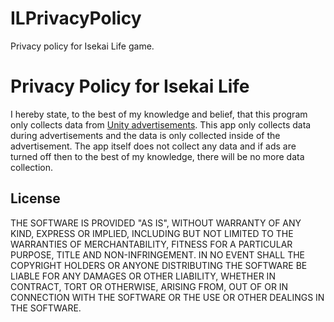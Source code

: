 # ILPrivacyPolicy
Privacy policy for Isekai Life game.

<h1>Privacy Policy for Isekai Life</h1>

<p>I hereby state, to the best of my knowledge and belief, that this program only collects data from <a href='https://docs.unity.com/ads/manual/GoogleDataSafety?fbclid=IwAR1vBVISRG3QhdrSSQ9ndmiK4hwV9xCBW-ffh2Lrn03Pm56qSxVHFihCPL0'>Unity advertisements</a>. This app only collects data during advertisements and the data is only collected inside of the advertisement. The app itself does not collect any data and if ads are turned off then to the best of my knowledge, there will be no more data collection.</p>

<h2>License</h2>
<p>THE SOFTWARE IS PROVIDED "AS IS", WITHOUT WARRANTY OF ANY KIND, EXPRESS OR IMPLIED, INCLUDING BUT NOT LIMITED TO THE WARRANTIES OF MERCHANTABILITY, FITNESS FOR A PARTICULAR PURPOSE, TITLE AND NON-INFRINGEMENT. IN NO EVENT SHALL THE COPYRIGHT HOLDERS OR ANYONE DISTRIBUTING THE SOFTWARE BE LIABLE FOR ANY DAMAGES OR OTHER LIABILITY, WHETHER IN CONTRACT, TORT OR OTHERWISE, ARISING FROM, OUT OF OR IN CONNECTION WITH THE SOFTWARE OR THE USE OR OTHER DEALINGS IN THE SOFTWARE.</p>
